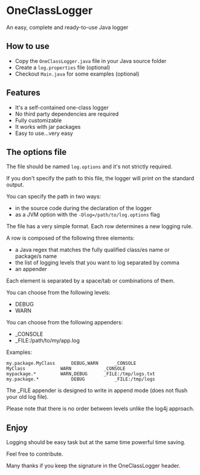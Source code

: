 # OneClassLogger
An easy, complete and ready-to-use Java logger

## How to use

- Copy the ```OneClassLogger.java``` file in your Java source folder
- Create a ```log.properties``` file (optional)
- Checkout  ```Main.java``` for some examples (optional)

## Features

- It's a self-contained one-class logger
- No third party dependencies are required
- Fully customizable
- It works with jar packages
- Easy to use...very easy

## The options file

The file should be named ```log.options``` and it's not strictly required.

If you don't specify the path to this file, the logger will print on the standard output.

You can specify the path in two ways:

- in the source code during the declaration of the logger
- as a JVM option with the ```-Dlog=/path/to/log.options``` flag 

The file has a very simple format. Each row determines a new logging rule.

A row is composed of the following three elements: 

- a Java regex that matches the fully qualified class/es name or package/s name
- the list of logging levels that you want to log separated by comma
- an appender

Each element is separated by a space/tab or combinations of them.

You can choose from the following levels: 

- DEBUG
- WARN

You can choose from the following appenders:

- _CONSOLE
- _FILE:/path/to/my/app.log

Examples:

```
my.package.MyClass		DEBUG,WARN		_CONSOLE
MyClass				WARN			_CONSOLE
mypackage.*			WARN,DEBUG		_FILE:/tmp/logs.txt
my.package.*			DEBUG			_FILE:/tmp/logs
```

The _FILE appender is designed to write in append mode (does not flush your old log file).

Please note that there is no order between levels unlike the log4j approach.

## Enjoy

Logging should be easy task but at the same time powerful time saving.

Feel free to contribute.

Many thanks if you keep the signature in the OneClassLogger header.
